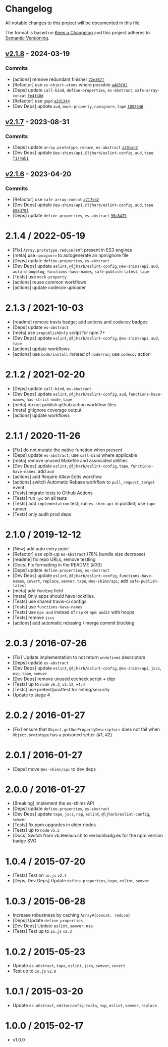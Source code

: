 # Changelog

All notable changes to this project will be documented in this file.

The format is based on [Keep a Changelog](https://keepachangelog.com/en/1.0.0/)
and this project adheres to [Semantic Versioning](https://semver.org/spec/v2.0.0.html).

## [v2.1.8](https://github.com/ljharb/Object.getOwnPropertyDescriptors/compare/v2.1.7...v2.1.8) - 2024-03-19

### Commits

- [actions] remove redundant finisher [`72e367f`](https://github.com/ljharb/Object.getOwnPropertyDescriptors/commit/72e367f708417284e465acb722ccaa0cff615a32)
- [Refactor] use `es-object-atoms` where possible [`a403fd2`](https://github.com/ljharb/Object.getOwnPropertyDescriptors/commit/a403fd2d4651586309b3a31a31010ca74fa5aa47)
- [Deps] update `call-bind`, `define-properties`, `es-abstract`, `safe-array-concat` [`fe4f40d`](https://github.com/ljharb/Object.getOwnPropertyDescriptors/commit/fe4f40d06ad1b877b1dd5aecb2e61c6d1c155c21)
- [Refactor] use `gopd` [`a2d1344`](https://github.com/ljharb/Object.getOwnPropertyDescriptors/commit/a2d1344271aa98bd9aa5771ea8847605628bcf6e)
- [Dev Deps] update `aud`, `mock-property`, `npmignore`, `tape` [`1852646`](https://github.com/ljharb/Object.getOwnPropertyDescriptors/commit/18526463da3df02dbc688e6897ab262245f85d99)

## [v2.1.7](https://github.com/ljharb/Object.getOwnPropertyDescriptors/compare/v2.1.6...v2.1.7) - 2023-08-31

### Commits

- [Deps] update `array.prototype.reduce`, `es-abstract` [`a201ad2`](https://github.com/ljharb/Object.getOwnPropertyDescriptors/commit/a201ad21768bbd199c122fc8b51ded6667b07573)
- [Dev Deps] update `@es-shims/api`, `@ljharb/eslint-config`, `aud`, `tape` [`f174ab1`](https://github.com/ljharb/Object.getOwnPropertyDescriptors/commit/f174ab14b2a816abac871d10747b1fcff179f0d8)

## [v2.1.6](https://github.com/ljharb/Object.getOwnPropertyDescriptors/compare/v2.1.5...v2.1.6) - 2023-04-20

### Commits

- [Refactor] use `safe-array-concat` [`a717eb2`](https://github.com/ljharb/Object.getOwnPropertyDescriptors/commit/a717eb21bacdc01eaa17092fe93dd21e0c1ef320)
- [Dev Deps] update `@es-shims/api`, `@ljharb/eslint-config`, `aud`, `tape` [`b08d70f`](https://github.com/ljharb/Object.getOwnPropertyDescriptors/commit/b08d70f9387aad6341d44d9216ffa36023973a66)
- [Deps] update `define-properties`, `es-abstract` [`95c8479`](https://github.com/ljharb/Object.getOwnPropertyDescriptors/commit/95c84794c2a78bc78c8c5f540db150c30fe9aea2)

<!-- auto-changelog-above -->

2.1.4 / 2022-05-19
=================

- [Fix] `Array.prototype.reduce` isn’t present in ES3 engines
- [meta] use `npmignore` to autogenerate an npmignore file
- [Deps] update `define-properties`, `es-abstract`
- [Dev Deps] update `eslint`, `@ljharb/eslint-config`, `@es-shims/api`, `aud`, `auto-changelog`, `functions-have-names`, `safe-publish-latest`, `tape`
- [Tests] use `mock-property`
- [actions] reuse common workflows
- [actions] update codecov uploader

2.1.3 / 2021-10-03
=================

- [readme] remove travis badge; add actions and codecov badges
- [Deps] update `es-abstract`
- [meta] use `prepublishOnly` script for npm 7+
- [Dev Deps] update `eslint`, `@ljharb/eslint-config`, `@es-shims/api`, `aud`, `tape`
- [actions] update workflows
- [actions] use `node/install` instead of `node/run`; use `codecov` action

2.1.2 / 2021-02-20
=================

- [Deps] update `call-bind`, `es-abstract`
- [Dev Deps] update `eslint`, `@ljharb/eslint-config`, `aud`, `functions-have-names`, `has-strict-mode`, `tape`
- [meta] do not publish github action workflow files
- [meta] gitignore coverage output
- [actions] update workflows

2.1.1 / 2020-11-26
=================

- [Fix] do not mutate the native function when present
- [Deps] update `es-abstract`; use `call-bind` where applicable
- [meta] remove unused Makefile and associated utilities
- [Dev Deps] update `eslint`, `@ljharb/eslint-config`, `tape`, `functions-have-names`; add `aud`
- [actions] add Require Allow Edits workflow
- [actions] switch Automatic Rebase workflow to `pull_request_target` event
- [Tests] migrate tests to Github Actions
- [Tests] run `nyc` on all tests
- [Tests] add `implementation` test; run `es-shim-api` in postlint; use `tape` runner
- [Tests] only audit prod deps

2.1.0 / 2019-12-12
=================

- [New] add auto entry point
- [Refactor] use split-up `es-abstract` (78% bundle size decrease)
- [readme] fix repo URLs, remove testling
- [Docs] Fix formatting in the README (#30)
- [Deps] update `define-properties`, `es-abstract`
- [Dev Deps] update `eslint`, `@ljharb/eslint-config`, `functions-have-names`, `covert`, `replace`, `semver`, `tape`, `@es-shims/api`; add `safe-publish-latest`
- [meta] add `funding` field
- [meta] Only apps should have lockfiles.
- [Tests] use shared travis-ci configs
- [Tests] use `functions-have-names`
- [Tests] use `npx aud` instead of `nsp` or `npm audit` with hoops
- [Tests] remove `jscs`
- [actions] add automatic rebasing / merge commit blocking

2.0.3 / 2016-07-26
=================

- [Fix] Update implementation to not return `undefined` descriptors
- [Deps] update `es-abstract`
- [Dev Deps] update `eslint`, `@ljharb/eslint-config`, `@es-shims/api`, `jscs`, `nsp`, `tape`, `semver`
- [Dev Deps] remove unused eccheck script + dep
- [Tests] up to `node` `v6.3`, `v5.12`, `v4.4`
- [Tests] use pretest/posttest for linting/security
- Update to stage 4

2.0.2 / 2016-01-27
=================

- [Fix] ensure that `Object.getOwnPropertyDescriptors` does not fail when `Object.prototype` has a poisoned setter (#1, #2)

2.0.1 / 2016-01-27
=================

- [Deps] move `@es-shims/api` to dev deps

2.0.0 / 2016-01-27
=================

- [Breaking] implement the es-shims API
- [Deps] update `define-properties`, `es-abstract`
- [Dev Deps] update `tape`, `jscs`, `nsp`, `eslint`, `@ljharb/eslint-config`, `semver`
- [Tests] fix npm upgrades in older nodes
- [Tests] up to `node` `v5.5`
- [Docs] Switch from vb.teelaun.ch to versionbadg.es for the npm version badge SVG

1.0.4 / 2015-07-20
=================

- [Tests] Test on `io.js` `v2.4`
- [Deps, Dev Deps] Update `define-properties`, `tape`, `eslint`, `semver`

1.0.3 / 2015-06-28
=================

- Increase robustness by caching `Array#{concat, reduce}`
- [Deps] Update `define_properties`
- [Dev Deps] Update `eslint`, `semver`, `nsp`
- [Tests] Test up to `io.js` `v2.3`

1.0.2 / 2015-05-23
=================

- Update `es-abstract`, `tape`, `eslint`, `jscs`, `semver`, `covert`
- Test up to `io.js` `v2.0`

1.0.1 / 2015-03-20
=================

- Update `es-abstract`, `editorconfig-tools`, `nsp`, `eslint`, `semver`, `replace`

1.0.0 / 2015-02-17
=================

- v1.0.0
